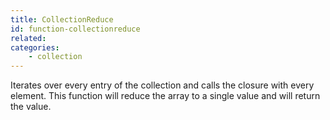 ```yaml
---
title: CollectionReduce
id: function-collectionreduce
related:
categories:
    - collection
---
```


Iterates over every entry of the collection and calls the closure with every element.
		This function will reduce the array to a single value and will return the value.